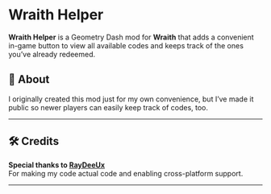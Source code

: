 # Wraith Helper

**Wraith Helper** is a Geometry Dash mod for **Wraith** that adds a convenient in-game button to view all available codes and keeps track of the ones you’ve already redeemed.

## 🧾 About

I originally created this mod just for my own convenience, but I’ve made it public so newer players can easily keep track of codes, too.

---

## 🛠 Credits

**Special thanks to [RayDeeUx](https://github.com/RayDeeUx)**  
For making my code actual code and enabling cross-platform support.

---
